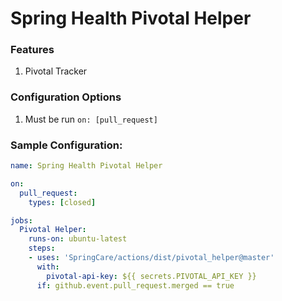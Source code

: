 # Spring Health Pivotal Helper
### Features
1. Pivotal Tracker 

### Configuration Options
1. Must be run `on: [pull_request]`

### Sample Configuration:

```yml
name: Spring Health Pivotal Helper

on:
  pull_request:
    types: [closed]

jobs:
  Pivotal Helper:
    runs-on: ubuntu-latest
    steps:
    - uses: 'SpringCare/actions/dist/pivotal_helper@master'
      with:
        pivotal-api-key: ${{ secrets.PIVOTAL_API_KEY }}
      if: github.event.pull_request.merged == true
```